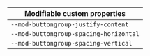 | Modifiable custom properties |
| --- |
| `--mod-buttongroup-justify-content` |
| `--mod-buttongroup-spacing-horizontal` |
| `--mod-buttongroup-spacing-vertical` |